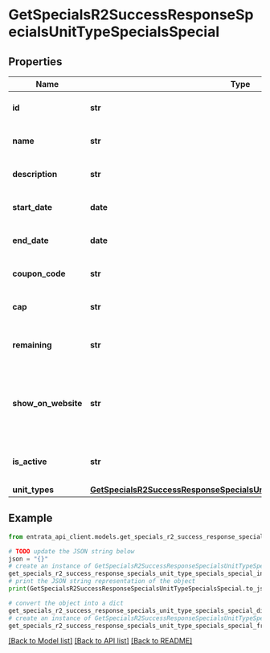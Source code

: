 # GetSpecialsR2SuccessResponseSpecialsUnitTypeSpecialsSpecial


## Properties

Name | Type | Description | Notes
------------ | ------------- | ------------- | -------------
**id** | **str** | The unique ID for the special. | 
**name** | **str** | The name of the special. | 
**description** | **str** | Description of the special. | 
**start_date** | **date** | The start date of the special. | 
**end_date** | **date** | The end date of the special. | 
**coupon_code** | **str** | Coupon code for the special. | 
**cap** | **str** | The cap limit for the special. | 
**remaining** | **str** | The remaining quantity of the special. | 
**show_on_website** | **str** | Flag to indicate if the special should be shown on the website. | 
**is_active** | **str** | Flag to indicate if the special is active. | 
**unit_types** | [**GetSpecialsR2SuccessResponseSpecialsUnitTypeSpecialsSpecialUnitTypes**](GetSpecialsR2SuccessResponseSpecialsUnitTypeSpecialsSpecialUnitTypes.md) |  | 

## Example

```python
from entrata_api_client.models.get_specials_r2_success_response_specials_unit_type_specials_special import GetSpecialsR2SuccessResponseSpecialsUnitTypeSpecialsSpecial

# TODO update the JSON string below
json = "{}"
# create an instance of GetSpecialsR2SuccessResponseSpecialsUnitTypeSpecialsSpecial from a JSON string
get_specials_r2_success_response_specials_unit_type_specials_special_instance = GetSpecialsR2SuccessResponseSpecialsUnitTypeSpecialsSpecial.from_json(json)
# print the JSON string representation of the object
print(GetSpecialsR2SuccessResponseSpecialsUnitTypeSpecialsSpecial.to_json())

# convert the object into a dict
get_specials_r2_success_response_specials_unit_type_specials_special_dict = get_specials_r2_success_response_specials_unit_type_specials_special_instance.to_dict()
# create an instance of GetSpecialsR2SuccessResponseSpecialsUnitTypeSpecialsSpecial from a dict
get_specials_r2_success_response_specials_unit_type_specials_special_from_dict = GetSpecialsR2SuccessResponseSpecialsUnitTypeSpecialsSpecial.from_dict(get_specials_r2_success_response_specials_unit_type_specials_special_dict)
```
[[Back to Model list]](../README.md#documentation-for-models) [[Back to API list]](../README.md#documentation-for-api-endpoints) [[Back to README]](../README.md)



